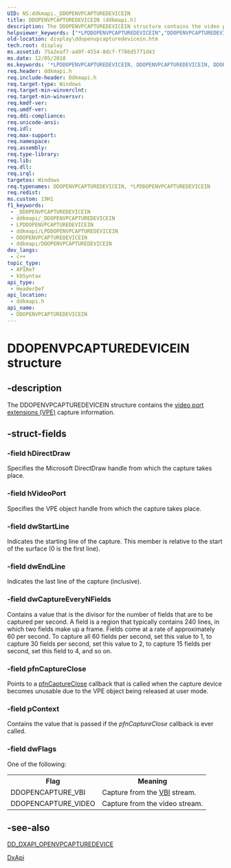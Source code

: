```yaml
---
UID: NS:ddkmapi._DDOPENVPCAPTUREDEVICEIN
title: DDOPENVPCAPTUREDEVICEIN (ddkmapi.h)
description: The DDOPENVPCAPTUREDEVICEIN structure contains the video port extensions (VPE) capture information.
helpviewer_keywords: ["*LPDDOPENVPCAPTUREDEVICEIN","DDOPENVPCAPTUREDEVICEIN","DDOPENVPCAPTUREDEVICEIN structure [Display Devices]","LPDDOPENVPCAPTUREDEVICEIN","LPDDOPENVPCAPTUREDEVICEIN structure pointer [Display Devices]","ddkmapi/DDOPENVPCAPTUREDEVICEIN","ddkmapi/LPDDOPENVPCAPTUREDEVICEIN","ddstrcts_51a84e0d-3e5a-4ccc-93f1-bf3edfb29760.xml","display.ddopenvpcapturedevicein"]
old-location: display\ddopenvpcapturedevicein.htm
tech.root: display
ms.assetid: 75a2eaf7-a40f-4554-8dcf-f786d5771d43
ms.date: 12/05/2018
ms.keywords: '*LPDDOPENVPCAPTUREDEVICEIN, DDOPENVPCAPTUREDEVICEIN, DDOPENVPCAPTUREDEVICEIN structure [Display Devices], LPDDOPENVPCAPTUREDEVICEIN, LPDDOPENVPCAPTUREDEVICEIN structure pointer [Display Devices], ddkmapi/DDOPENVPCAPTUREDEVICEIN, ddkmapi/LPDDOPENVPCAPTUREDEVICEIN, ddstrcts_51a84e0d-3e5a-4ccc-93f1-bf3edfb29760.xml, display.ddopenvpcapturedevicein'
req.header: ddkmapi.h
req.include-header: Ddkmapi.h
req.target-type: Windows
req.target-min-winverclnt: 
req.target-min-winversvr: 
req.kmdf-ver: 
req.umdf-ver: 
req.ddi-compliance: 
req.unicode-ansi: 
req.idl: 
req.max-support: 
req.namespace: 
req.assembly: 
req.type-library: 
req.lib: 
req.dll: 
req.irql: 
targetos: Windows
req.typenames: DDOPENVPCAPTUREDEVICEIN, *LPDDOPENVPCAPTUREDEVICEIN
req.redist: 
ms.custom: 19H1
f1_keywords:
 - _DDOPENVPCAPTUREDEVICEIN
 - ddkmapi/_DDOPENVPCAPTUREDEVICEIN
 - LPDDOPENVPCAPTUREDEVICEIN
 - ddkmapi/LPDDOPENVPCAPTUREDEVICEIN
 - DDOPENVPCAPTUREDEVICEIN
 - ddkmapi/DDOPENVPCAPTUREDEVICEIN
dev_langs:
 - c++
topic_type:
 - APIRef
 - kbSyntax
api_type:
 - HeaderDef
api_location:
 - ddkmapi.h
api_name:
 - DDOPENVPCAPTUREDEVICEIN
---
```


# DDOPENVPCAPTUREDEVICEIN structure


## -description

The DDOPENVPCAPTUREDEVICEIN structure contains the <a href="/windows-hardware/drivers/">video port extensions (VPE)</a> capture information.

## -struct-fields

### -field hDirectDraw

Specifies the Microsoft DirectDraw handle from which the capture takes place.

### -field hVideoPort

Specifies the VPE object handle from which the capture takes place.

### -field dwStartLine

Indicates the starting line of the capture. This member is relative to the start of the surface (0 is the first line).

### -field dwEndLine

Indicates the last line of the capture (inclusive).

### -field dwCaptureEveryNFields

Contains a value that is the divisor for the number of fields that are to be captured per second. A field is a region that typically contains 240 lines, in which two fields make up a frame. Fields come at a rate of approximately 60 per second. To capture all 60 fields per second, set this value to 1, to capture 30 fields per second, set this value to 2, to capture 15 fields per second, set this field to 4, and so on.

### -field pfnCaptureClose

Points to a <a href="/windows/desktop/api/ddkmapi/nc-ddkmapi-lpdd_notifycallback">pfnCaptureClose</a> callback that is called when the capture device becomes unusable due to the VPE object being released at user mode.

### -field pContext

Contains the value that is passed if the <i>pfnCaptureClose</i> callback is ever called.

### -field dwFlags

One of the following:

<table>
<tr>
<th>Flag</th>
<th>Meaning</th>
</tr>
<tr>
<td>
DDOPENCAPTURE_VBI

</td>
<td>
Capture from the <a href="/windows-hardware/drivers/">VBI</a> stream.

</td>
</tr>
<tr>
<td>
DDOPENCAPTURE_VIDEO

</td>
<td>
Capture from the video stream.

</td>
</tr>
</table>

## -see-also

<a href="/previous-versions/windows/hardware/drivers/ff551500(v=vs.85)">DD_DXAPI_OPENVPCAPTUREDEVICE</a>



<a href="/previous-versions/windows/drivers/display/nf-dxapi-dxapi">DxApi</a>